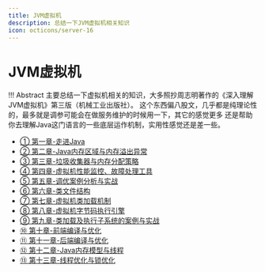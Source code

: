 ```yaml
---
title: JVM虚拟机
description: 总结一下JVM虚拟机相关知识
icon: octicons/server-16
---
```


# JVM虚拟机

!!! Abstract
    主要总结一下虚拟机相关的知识，大多照抄周志明著作的《深入理解JVM虚拟机》第三版（机械工业出版社）。
    这个东西偏八股文，几乎都是纯理论性的，最多就是调参可能会在做服务维护的时候用一下，其它的感觉更多
    还是帮助你去理解Java这门语言的一些底层运作机制，实用性感觉还是差一些。

- <a class="navigation" href="第一章-走进Java/">① 第一章-走进Java</a>
- <a class="navigation" href="第二章-Java内存区域与内存溢出异常/">② 第二章-Java内存区域与内存溢出异常</a>
- <a class="navigation" href="第三章-垃圾收集器与内存分配策略/">③ 第三章-垃圾收集器与内存分配策略</a>
- <a class="navigation" href="第四章-虚拟机性能监控、故障处理工具/">④ 第四章-虚拟机性能监控、故障处理工具</a>
- <a class="navigation" href="第五章-调优案例分析与实战/">⑤ 第五章-调优案例分析与实战</a>
- <a class="navigation" href="第六章-类文件结构/">⑥ 第六章-类文件结构</a>
- <a class="navigation" href="第七章-虚拟机类加载机制/">⑦ 第七章-虚拟机类加载机制</a>
- <a class="navigation" href="第八章-虚拟机字节码执行引擎/">⑧ 第八章-虚拟机字节码执行引擎</a>
- <a class="navigation" href="第九章-类加载及执行子系统的案例与实战/">⑨ 第九章-类加载及执行子系统的案例与实战</a>
- <a class="navigation" href="第十章-前端编译与优化/">⑩ 第十章-前端编译与优化</a>
- <a class="navigation" href="第十一章-后端编译与优化/">⑪ 第十一章-后端编译与优化</a>
- <a class="navigation" href="第十二章-Java内存模型与线程/">⑫ 第十二章-Java内存模型与线程</a>
- <a class="navigation" href="第十三章-线程优化与锁优化/">⑬ 第十三章-线程优化与锁优化</a>